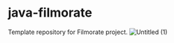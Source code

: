 # java-filmorate
Template repository for Filmorate project.
![Untitled (1)](https://user-images.githubusercontent.com/113029158/220455845-7807224f-d1eb-40c9-b389-59de3908ac32.png)
